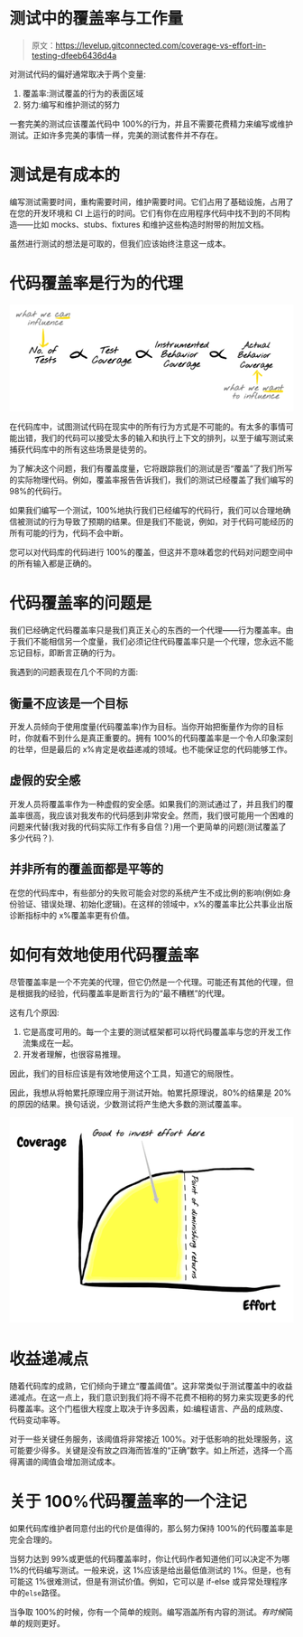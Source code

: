 # 测试中的覆盖率与工作量

> 原文：<https://levelup.gitconnected.com/coverage-vs-effort-in-testing-dfeeb6436d4a>

对测试代码的偏好通常取决于两个变量:

1.  覆盖率:测试覆盖的行为的表面区域
2.  努力:编写和维护测试的努力

一套完美的测试应该覆盖代码中 100%的行为，并且不需要花费精力来编写或维护测试。正如许多完美的事情一样，完美的测试套件并不存在。

# 测试是有成本的

编写测试需要时间，重构需要时间，维护需要时间。它们占用了基础设施，占用了在您的开发环境和 CI 上运行的时间。它们有你在应用程序代码中找不到的不同构造——比如 mocks、stubs、fixtures 和维护这些构造时附带的附加文档。

虽然进行测试的想法是可取的，但我们应该始终注意这一成本。

# 代码覆盖率是行为的代理

![](img/7705fe5b25db7da9acbc3d2afd2cfd84.png)

在代码库中，试图测试代码在现实中的所有行为方式是不可能的。有太多的事情可能出错，我们的代码可以接受太多的输入和执行上下文的排列，以至于编写测试来捕获代码库中的所有这些场景是徒劳的。

为了解决这个问题，我们有覆盖度量，它将跟踪我们的测试是否“覆盖”了我们所写的实际物理代码。例如，覆盖率报告告诉我们，我们的测试已经覆盖了我们编写的 98%的代码行。

如果我们编写一个测试，100%地执行我们已经编写的代码行，我们可以合理地确信被测试的行为导致了预期的结果。但是我们不能说，例如，对于代码可能经历的所有可能的行为，代码不会中断。

您可以对代码库的代码进行 100%的覆盖，但这并不意味着您的代码对问题空间中的所有输入都是正确的。

# 代码覆盖率的问题是

我们已经确定代码覆盖率只是我们真正关心的东西的一个代理——行为覆盖率。由于我们不能相信另一个度量，我们必须记住代码覆盖率只是一个代理，您永远不能忘记目标，即断言正确的行为。

我遇到的问题表现在几个不同的方面:

## 衡量不应该是一个目标

开发人员倾向于使用度量(代码覆盖率)作为目标。当你开始把衡量作为你的目标时，你就看不到什么是真正重要的。拥有 100%的代码覆盖率是一个令人印象深刻的壮举，但是最后的 x%肯定是收益递减的领域。也不能保证您的代码能够工作。

## 虚假的安全感

开发人员将覆盖率作为一种虚假的安全感。如果我们的测试通过了，并且我们的覆盖率很高，我应该对我发布的代码感到非常安全。然而，我们很可能用一个困难的问题来代替(我对我的代码实际工作有多自信？)用一个更简单的问题(测试覆盖了多少代码？).

## 并非所有的覆盖面都是平等的

在您的代码库中，有些部分的失败可能会对您的系统产生不成比例的影响(例如:身份验证、错误处理、初始化逻辑)。在这样的领域中，x%的覆盖率比公共事业出版诊断指标中的 x%覆盖率更有价值。

# 如何有效地使用代码覆盖率

尽管覆盖率是一个不完美的代理，但它仍然是一个代理。可能还有其他的代理，但是根据我的经验，代码覆盖率是断言行为的“最不糟糕”的代理。

这有几个原因:

1.  它是高度可用的。每一个主要的测试框架都可以将代码覆盖率与您的开发工作流集成在一起。
2.  开发者理解，也很容易推理。

因此，我们的目标应该是有效地使用这个工具，知道它的局限性。

因此，我想从将帕累托原理应用于测试开始。帕累托原理说，80%的结果是 20%的原因的结果。换句话说，少数测试将产生绝大多数的测试覆盖率。

![](img/4743f80121e2e9003fd95338091b25ac.png)

# 收益递减点

随着代码库的成熟，它们倾向于建立“覆盖阈值”。这非常类似于测试覆盖中的收益递减点。在这一点上，我们意识到我们将不得不花费不相称的努力来实现更多的代码覆盖率。这个门槛很大程度上取决于许多因素，如:编程语言、产品的成熟度、代码变动率等。

对于一些关键任务服务，该阈值将非常接近 100%。对于低影响的批处理服务，这可能要少得多。关键是没有放之四海而皆准的“正确”数字。如上所述，选择一个高得离谱的阈值会增加测试成本。

# 关于 100%代码覆盖率的一个注记

如果代码库维护者同意付出的代价是值得的，那么努力保持 100%的代码覆盖率是完全合理的。

当努力达到 99%或更低的代码覆盖率时，你让代码作者知道他们可以决定不为哪 1%的代码编写测试。一般来说，这 1%应该是给出最低值测试的 1%。但是，也有可能这 1%很难测试，但是有测试价值。例如，它可以是 if-else 或异常处理程序中的`else`路径。

当争取 100%的时候，你有一个简单的规则。编写涵盖所有内容的测试。*有时候*简单的规则更好。